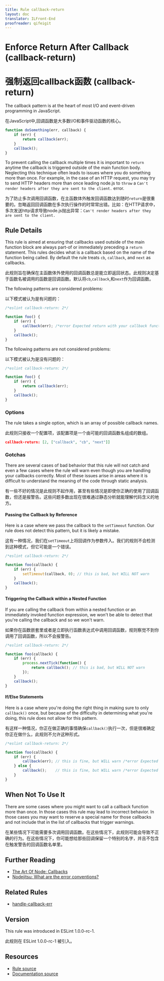 ```yaml
---
title: Rule callback-return
layout: doc
translator: ILFront-End
proofreader: qifeigit
---
```

<!-- Note: No pull requests accepted for this file. See README.md in the root directory for details. -->
# Enforce Return After Callback (callback-return)

# 强制返回callback函数 (callback-return)

The callback pattern is at the heart of most I/O and event-driven programming
 in JavaScript.
 
 在JavaScript中,回调函数是大多数I/O和事件驱动函数的核心。

```js
function doSomething(err, callback) {
    if (err) {
        return callback(err);
    }
    callback();
}
```

To prevent calling the callback multiple times it is important to `return` anytime the callback is triggered outside
 of the main function body. Neglecting this technique often leads to issues where you do something more than once.
 For example, in the case of an HTTP request, you may try to send HTTP headers more than once leading node.js to `throw`
 a `Can't render headers after they are sent to the client.` error.
 
 为了防止多次调用回调函数，在主函数体外触发回调函数达到随时`return`是很重要的。忽略返回回调函数在多次执行操作的时常常出错。比如：在HTTP请求中，多次发送http请求导致node.js抛出异常：`Can't render headers after they are sent to the client.`

## Rule Details

This rule is aimed at ensuring that callbacks used outside of the main function block are always part-of or immediately
preceding a `return` statement. This rules decides what is a callback based on the name of the function being called.
By default the rule treats `cb`, `callback`, and `next` as callbacks.

此规则旨在确保在主函数体外使用的回调函数总是能立即返回状态。此规则决定基于函数名被调用的函数是回调函数。默认将`cb`,`callback`,和`next`作为回调函数。

The following patterns are considered problems:

以下模式被认为是有问题的：

```js
/*eslint callback-return: 2*/

function foo() {
    if (err) {
        callback(err); /*error Expected return with your callback function.*/
    }
    callback();
}
```

The following patterns are not considered problems:

以下模式被认为是没有问题的：

```js
/*eslint callback-return: 2*/

function foo() {
    if (err) {
        return callback(err);
    }
    callback();
}
```

### Options

The rule takes a single option, which is an array of possible callback names.

此规则只接收一个配置项，该配置项是一个由可能的回调函数名组成的数组。

```json
callback-return: [2, ["callback", "cb", "next"]]
```

### Gotchas

There are several cases of bad behavior that this rule will not catch and even a few cases where
the rule will warn even though you are handling your callbacks correctly. Most of these issues arise
in areas where it is difficult to understand the meaning of the code through static analysis.

有一些不好的情况是此规则不起作用，甚至有些情况是即使你正确的使用了回调函数，但还是报警告。这些问题多数出现在很难通过静态分析就能理解代码含义的地方。

#### Passing the Callback by Reference

Here is a case where we pass the callback to the `setTimeout` function. Our rule does not detect this pattern, but
it is likely a mistake.

这有一种情况，我们在`setTimeout`上将回调作为参数传入。我们的规则不会检测到这种模式，但它可能是一个错误。

```js
/*eslint callback-return: 2*/

function foo(callback) {
    if (err) {
        setTimeout(callback, 0); // this is bad, but WILL NOT warn
    }
    callback();
}
```

#### Triggering the Callback within a Nested Function

If you are calling the callback from within a nested function or an immediately invoked
function expression, we won't be able to detect that you're calling the callback and so
we won't warn.

如果你在函数嵌套里或者是立即执行函数表达式中调用回调函数，规则察觉不到你调用了回调函数，所以不会报警告。

```js
/*eslint callback-return: 2*/

function foo(callback) {
    if (err) {
        process.nextTick(function() {
            return callback(); // this is bad, but WILL NOT warn
        });
    }
    callback();
}
```

#### If/Else Statements

Here is a case where you're doing the right thing in making sure to only `callback()` once, but because of the
difficulty in determining what you're doing, this rule does not allow for this pattern.

有这样一种情况，你正在做正确的事情确保`callback()`执行一次，但是很难确定你正在做什么，此规则不允许这种形式。

```js
/*eslint callback-return: 2*/

function foo(callback) {
    if (err) {
        callback(err); // this is fine, but WILL warn /*error Expected return with your callback function.*/
    } else {
        callback();    // this is fine, but WILL warn /*error Expected return with your callback function.*/
    }
}
```

## When Not To Use It

There are some cases where you might want to call a callback function more than once. In those cases this rule
 may lead to incorrect behavior. In those cases you may want to reserve a special name for those callbacks and
 not include that in the list of callbacks that trigger warnings.
 
在某些情况下可能需要多次调用回调函数。在这些情况下，此规则可能会导致不正确的行为。在这些情况下，你可能想给那些回调保留一个特别的名字，并且不包含在触发警告的回调函数名单里。

## Further Reading

* [The Art Of Node: Callbacks](https://github.com/maxogden/art-of-node#callbacks)
* [Nodejitsu: What are the error conventions?](http://docs.nodejitsu.com/articles/errors/what-are-the-error-conventions)

## Related Rules

* [handle-callback-err](handle-callback-err)

## Version

This rule was introduced in ESLint 1.0.0-rc-1.

此规则在 ESLint 1.0.0-rc-1 被引入。

## Resources

* [Rule source](https://github.com/eslint/eslint/tree/master/lib/rules/callback-return.js)
* [Documentation source](https://github.com/eslint/eslint/tree/master/docs/rules/callback-return.md)
